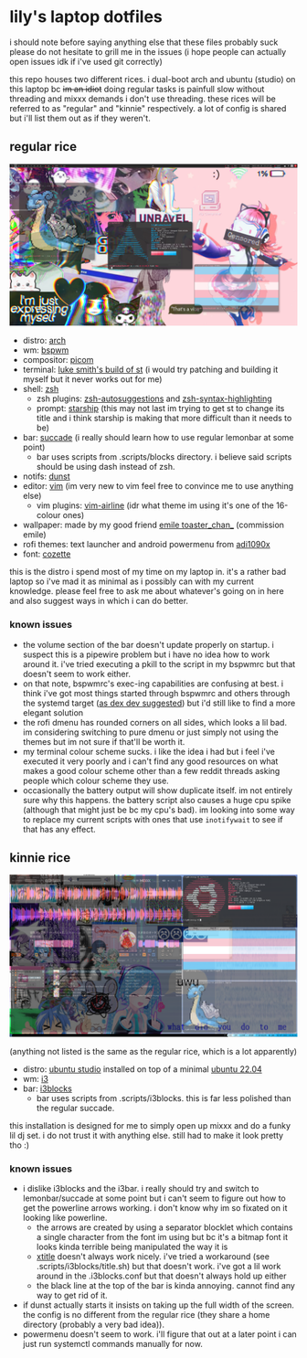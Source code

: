 # lily's laptop dotfiles

i should note before saying anything else that these files probably suck please do not hesitate to grill me in the issues (i hope people can actually open issues idk if i've used git correctly)

this repo houses two different rices. i dual-boot arch and ubuntu (studio) on this laptop bc ~~im an idiot~~ doing regular tasks is painfull slow without threading and mixxx demands i don't use threading. these rices will be referred to as "regular" and "kinnie" respectively. a lot of config is shared but i'll list them out as if they weren't.

## regular rice

![screenshot](/Pictures/Screenshots/2022-05/Screenshot-20220525-152701.png)

- distro: [arch](https://archlinux.org)
- wm: [bspwm](https://github.com/baskerville/bspwm)
- compositor: [picom](https://github.com/yshui/picom)
- terminal: [luke smith's build of st](https://github.com/LukeSmithxyz/st) (i would try patching and building it myself but it never works out for me)
- shell: [zsh](https://www.zsh.org)
  - zsh plugins: [zsh-autosuggestions](https://github.com/zsh-users/zsh-autosuggestions) and [zsh-syntax-highlighting](https://github.com/zsh-users/zsh-syntax-highlighting)
  - prompt: [starship](https://starship.rs) (this may not last im trying to get st to change its title and i think starship is making that more difficult than it needs to be)
- bar: [succade](https://github.com/domsson/succade) (i really should learn how to use regular lemonbar at some point)
  - bar uses scripts from .scripts/blocks directory. i believe said scripts should be using dash instead of zsh.
- notifs: [dunst](https://github.com/dunst-project/dunst)
- editor: [vim](https://www.vim.org/) (im very new to vim feel free to convince me to use anything else)
  - vim plugins: [vim-airline](https://github.com/vim-airline/vim-airline) (idr what theme im using it's one of the 16-colour ones)
- wallpaper: made by my good friend [emile toaster\_chan\_](https://twitter.com/toaster_chan_) (commission emile)
- rofi themes: text launcher and android powermenu from [adi1090x](https://github.com/adi1090x/rofi)
- font: [cozette](https://github.com/slavfox/Cozette)

this is the distro i spend most of my time on my laptop in. it's a rather bad laptop so i've mad it as minimal as i possibly can with my current knowledge. please feel free to ask me about whatever's going on in here and also suggest ways in which i can do better.

### known issues

- the volume section of the bar doesn't update properly on startup. i suspect this is a pipewire problem but i have no idea how to work around it. i've tried executing a pkill to the script in my bspwmrc but that doesn't seem to work either.
- on that note, bspwmrc's exec-ing capabilities are confusing at best. i think i've got most things started through bspwmrc and others through the systemd target ([as dex dev suggested](https://github.com/jceb/dex#autostart-alternative)) but i'd still like to find a more elegant solution
- the rofi dmenu has rounded corners on all sides, which looks a lil bad. im considering switching to pure dmenu or just simply not using the themes but im not sure if that'll be worth it.
- my terminal colour scheme sucks. i like the idea i had but i feel i've executed it very poorly and i can't find any good resources on what makes a good colour scheme other than a few reddit threads asking people which colour scheme they use.
- occasionally the battery output will show duplicate itself. im not entirely sure why this happens. the battery script also causes a huge cpu spike (although that might just be bc my cpu's bad). im looking into some way to replace my current scripts with ones that use `inotifywait` to see if that has any effect.

## kinnie rice

![screenshot](/Pictures/Screenshots/2022-07/Screenshot-20220702-143851.png)

(anything not listed is the same as the regular rice, which is a lot apparently)

- distro: [ubuntu studio](https://ubuntustudio.org) installed on top of a minimal [ubuntu 22.04](https://ubuntu.com)
- wm: [i3](https://github.com/Airblader/i3)
- bar: [i3blocks](https://github.com/vivien/i3blocks)
  - bar uses scripts from .scripts/i3blocks. this is far less polished than the regular succade.

this installation is designed for me to simply open up mixxx and do a funky lil dj set. i do not trust it with anything else. still had to make it look pretty tho :)

### known issues

- i dislike i3blocks and the i3bar. i really should try and switch to lemonbar/succade at some point but i can't seem to figure out how to get the powerline arrows working. i don't know why im so fixated on it looking like powerline.
  - the arrows are created by using a separator blocklet which contains a single character from the font im using but bc it's a bitmap font it looks kinda terrible being manipulated the way it is
  - [xtitle](https://github.com/baskerville/xtitle) doesn't always work nicely. i've tried a workaround (see .scripts/i3blocks/title.sh) but that doesn't work. i've got a lil work around in the .i3blocks.conf but that doesn't always hold up either
  - the black line at the top of the bar is kinda annoying. cannot find any way to get rid of it.
- if dunst actually starts it insists on taking up the full width of the screen. the config is no different from the regular rice (they share a home directory (probably a very bad idea)).
- powermenu doesn't seem to work. i'll figure that out at a later point i can just run systemctl commands manually for now.

